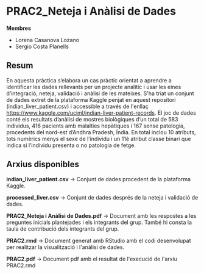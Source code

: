 # PRAC2_Neteja i Anàlisi de Dades

**Membres**

* Lorena Casanova Lozano
* Sergio Costa Planells

## Resum 

En aquesta pràctica s’elabora un cas pràctic orientat a aprendre a identificar les dades rellevants per un projecte analític i usar les eines d’integració, neteja, validació i anàlisi de les mateixes. S'ha triat un conjunt de dades extret de la plataforma Kaggle penjat en aquest repositori (indian_liver_patient.csv) i accessible a través de l'enllaç https://www.kaggle.com/uciml/indian-liver-patient-records. El joc de dades conté els resultats d’anàlisi de mostres biològiques d’un total de 583 individus, 416 pacients amb malalties hepàtiques i 167 sense patologia, procedents del nord-est d’Andhra Pradesh, Índia. En total inclou 10 atributs, tots numèrics menys el sexe de l’individu i un 11è atribut classe binari que indica si l’individu presenta o no patologia de fetge.


## Arxius disponibles

**indian_liver_patient.csv** -> Conjunt de dades procedent de la plataforma Kaggle. 

**processed_liver.csv** -> Conjunt de dades després de la neteja i validació de dades.

**PRAC2_Neteja i Anàlisi de Dades.pdf** -> Document amb les respostes a les preguntes inicials plantejades i els integrants del grup. També hi consta la taula de contribució dels integrants del grup. 

**PRAC2.rmd** -> Document generat amb RStudio amb el codi desenvolupat per realitzar la visualització i l'anàlisi de dades. 

**PRAC2.pdf** -> Document pdf amb el resultat de l'execució de l'arxiu PRAC2.rmd
